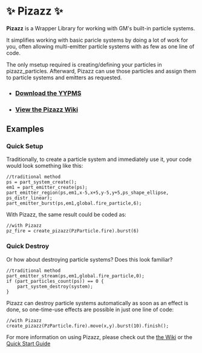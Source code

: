 # ✨ Pizazz ✨

**Pizazz** is a Wrapper Library for working with GM's built-in particle systems.

It simplifies working with basic paricle systems by doing a lot of work for you, often allowing multi-emitter particle systems with as few as one line of code.

The only msetup required is creating/defining your particles in pizazz_particles.
Afterward, Pizazz can use those particles and assign them to particle systems and emitters as requested.

- ### [Download the YYPMS](https://github.com/AvioxArcade/Pizazz/releases)
- ### [View the Pizazz Wiki](https://github.com/AvioxArcade/Pizazz/wiki)

## Examples 
### Quick Setup
Traditionally, to create a particle system and immediately use it, your code would look something like this:
	  
```gml
//traditional method
ps = part_system_create();
em1 = part_emitter_create(ps);
part_emitter_region(ps,em1,x-5,x+5,y-5,y+5,ps_shape_ellipse, ps_distr_linear);
part_emitter_burst(ps,em1,global.fire_particle,6);
```
		
With Pizazz, the same result could be coded as:

 ```gml
 //with Pizazz
 pz_fire = create_pizazz(PzParticle.fire).burst(6)
 ```
### Quick Destroy
Or how about destroying particle systems? 
Does this look familiar?
```gml
//traditional method
part_emitter_stream(ps,em1,global.fire_particle,0);
if (part_particles_count(ps)) == 0 {
    part_system_destroy(system);
}
```

Pizazz can  destroy particle systems automatically as soon as an effect is done, so one-time-use 
effects are possible in just one line of code:
```gml
//with Pizazz
create_pizazz(PzParticle.fire).move(x,y).burst(10).finish();
```

For more information on using Pizazz, please check out the [the Wiki](https://github.com/AvioxArcade/Pizazz/wiki) or the [Quick Start Guide](https://github.com/AvioxArcade/Pizazz/wiki/Quick-Start-Guide)
